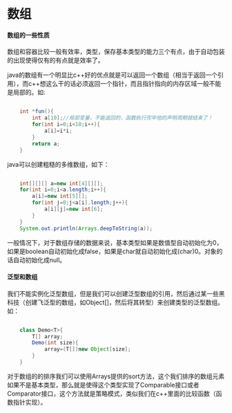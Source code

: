 # 数组
#### 数组的一些性质
数组和容器比较一般有效率，类型，保存基本类型的能力三个有点，由于自动包装的出现使得仅有的有点就是效率了。

java的数组有一个明显比c++好的优点就是可以返回一个数组（相当于返回一个引用），而c++想这么干的话必须返回一个指针，而且指针指向的内存区域一般不能是局部的。如:
	
```java

	int *fun(){
		int a[10];//局部变量，不能返回的，函数执行完毕他的声明周期就结束了！
		for(int i=0;i<10;i++){
			a[i]=i*i;
		}
		return a;
	}

```

java可以创建粗糙的多维数组，如下：

```java

	int[][][] a=new int[4][][];
	for(int i=0;i<a.length;i++){
		a[i]=new int[5][];
		for(int j=0;j<a[i].length;j++){
			a[i][j]=new int[6];
		}
	}
	System.out.println(Arrays.deepToString(a));

```

一般情况下，对于数组存储的数据来说，基本类型如果是数值型自动初始化为0，如果是boolean自动初始化成false，如果是char就自动初始化成(char)0。对象的话自动初始化成null。
#### 泛型和数组
我们不能实例化泛型数组，但是我们可以创建泛型数组的引用，然后通过某一些黑科技（创建飞泛型的数组，如Object[]，然后将其转型）来创建类型的泛型数组。如：
	
```java

	class Demo<T>{
		T[] array;
		Demo(int size){
			array=(T[])new Object[size];
		}
	}

```

对于数组的的排序我们可以使用Arrays提供的sort方法，这个我们排序的数组元素如果不是基本类型，那么就是使得这个类型实现了Comparable接口或者Comparator接口，这个方法就是策略模式，类似我们在c++里面的比较函数（函数指针实现）。